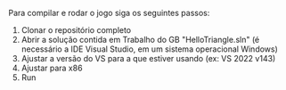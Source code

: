 Para compilar e rodar o jogo siga os seguintes passos:

1. Clonar o repositório completo
2. Abrir a solução contida em Trabalho do GB "HelloTriangle.sln" (é necessário a IDE Visual Studio, em um sistema operacional Windows)
3. Ajustar a versão do VS para a que estiver usando (ex: VS 2022 v143)
4. Ajustar para x86
5. Run